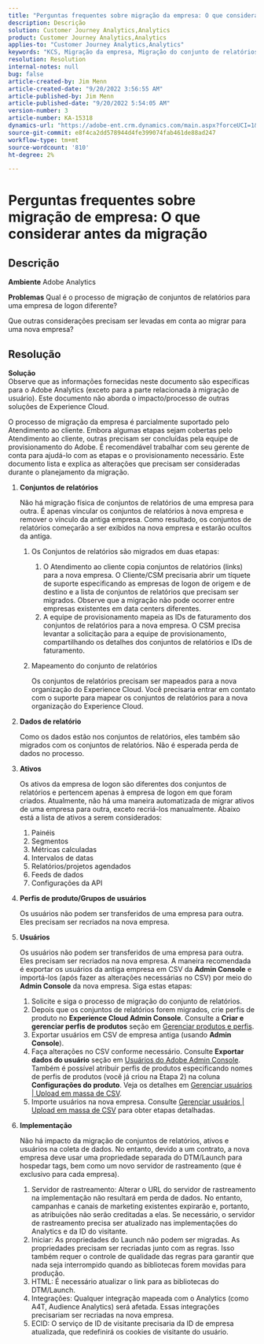 ```yaml
---
title: "Perguntas frequentes sobre migração da empresa: O que considerar antes da migração"
description: Descrição
solution: Customer Journey Analytics,Analytics
product: Customer Journey Analytics,Analytics
applies-to: "Customer Journey Analytics,Analytics"
keywords: "KCS, Migração da empresa, Migração do conjunto de relatórios, Adobe Analytics, Admin Console, Perguntas frequentes, nova empresa, provisionamento, CSM, gerente de conta"
resolution: Resolution
internal-notes: null
bug: false
article-created-by: Jim Menn
article-created-date: "9/20/2022 3:56:55 AM"
article-published-by: Jim Menn
article-published-date: "9/20/2022 5:54:05 AM"
version-number: 3
article-number: KA-15318
dynamics-url: "https://adobe-ent.crm.dynamics.com/main.aspx?forceUCI=1&pagetype=entityrecord&etn=knowledgearticle&id=9a7b9741-9838-ed11-9db1-0022480866ad"
source-git-commit: e8f4ca2dd578944d4fe399074fab461de88ad247
workflow-type: tm+mt
source-wordcount: '810'
ht-degree: 2%

---
```


# Perguntas frequentes sobre migração de empresa: O que considerar antes da migração

## Descrição


<b>Ambiente</b>
Adobe Analytics

<b>Problemas</b>
Qual é o processo de migração de conjuntos de relatórios para uma empresa de logon diferente?

Que outras considerações precisam ser levadas em conta ao migrar para uma nova empresa?


## Resolução


<b>Solução</b>
<br>Observe que as informações fornecidas neste documento são específicas para o Adobe Analytics (exceto para a parte relacionada à migração de usuário). Este documento não aborda o impacto/processo de outras soluções de Experience Cloud.<br>




O processo de migração da empresa é parcialmente suportado pelo Atendimento ao cliente. Embora algumas etapas sejam cobertas pelo Atendimento ao cliente, outras precisam ser concluídas pela equipe de provisionamento do Adobe. É recomendável trabalhar com seu gerente de conta para ajudá-lo com as etapas e o provisionamento necessário. Este documento lista e explica as alterações que precisam ser consideradas durante o planejamento da migração.

1. <b>Conjuntos de relatórios</b>

   Não há migração física de conjuntos de relatórios de uma empresa para outra. É apenas vincular os conjuntos de relatórios à nova empresa e remover o vínculo da antiga empresa. Como resultado, os conjuntos de relatórios começarão a ser exibidos na nova empresa e estarão ocultos da antiga.

   1. Os Conjuntos de relatórios são migrados em duas etapas:
      1. O Atendimento ao cliente copia conjuntos de relatórios (links) para a nova empresa. O Cliente/CSM precisaria abrir um tíquete de suporte especificando as empresas de logon de origem e de destino e a lista de conjuntos de relatórios que precisam ser migrados. Observe que a migração não pode ocorrer entre empresas existentes em data centers diferentes.
      2. A equipe de provisionamento mapeia as IDs de faturamento dos conjuntos de relatórios para a nova empresa. O CSM precisa levantar a solicitação para a equipe de provisionamento, compartilhando os detalhes dos conjuntos de relatórios e IDs de faturamento.
   2. Mapeamento do conjunto de relatórios

      Os conjuntos de relatórios precisam ser mapeados para a nova organização do Experience Cloud. Você precisaria entrar em contato com o suporte para mapear os conjuntos de relatórios para a nova organização do Experience Cloud.
2. <b>Dados de relatório</b>

   Como os dados estão nos conjuntos de relatórios, eles também são migrados com os conjuntos de relatórios. Não é esperada perda de dados no processo.
3. <b>Ativos</b>

   Os ativos da empresa de logon são diferentes dos conjuntos de relatórios e pertencem apenas à empresa de logon em que foram criados. Atualmente, não há uma maneira automatizada de migrar ativos de uma empresa para outra, exceto recriá-los manualmente. Abaixo está a lista de ativos a serem considerados:

   1. Painéis
   2. Segmentos
   3. Métricas calculadas
   4. Intervalos de datas
   5. Relatórios/projetos agendados
   6. Feeds de dados
   7. Configurações da API
4. <b>Perfis de produto/Grupos de usuários</b>

   Os usuários não podem ser transferidos de uma empresa para outra. Eles precisam ser recriados na nova empresa.
5. <b>Usuários</b>

   Os usuários não podem ser transferidos de uma empresa para outra. Eles precisam ser recriados na nova empresa. A maneira recomendada é exportar os usuários da antiga empresa em CSV da <b>Admin Console</b> e importá-los (após fazer as alterações necessárias no CSV) por meio do <b>Admin Console</b> da nova empresa. Siga estas etapas:

   1. Solicite e siga o processo de migração do conjunto de relatórios.
   2. Depois que os conjuntos de relatórios forem migrados, crie perfis de produto no <b>Experience Cloud Admin Console</b>. Consulte a <b>Criar e gerenciar perfis de produtos</b> seção em [Gerenciar produtos e perfis](https://helpx.adobe.com/in/enterprise/using/manage-products-and-profiles.html).
   3. Exportar usuários em CSV de empresa antiga (usando <b>Admin Console</b>).
   4. Faça alterações no CSV conforme necessário. Consulte <b>Exportar dados do usuário</b> seção em [Usuários do Adobe Admin Console](https://helpx.adobe.com/in/enterprise/using/users.html). Também é possível atribuir perfis de produtos especificando nomes de perfis de produtos (você já criou na Etapa 2) na coluna <b>Configurações do produto</b>. Veja os detalhes em [Gerenciar usuários | Upload em massa de CSV](https://helpx.adobe.com/in/enterprise/using/bulk-upload-users.html).
   5. Importe usuários na nova empresa. Consulte [Gerenciar usuários | Upload em massa de CSV](https://helpx.adobe.com/in/enterprise/using/bulk-upload-users.html) para obter etapas detalhadas.
6. <b>Implementação</b>

   Não há impacto da migração de conjuntos de relatórios, ativos e usuários na coleta de dados. No entanto, devido a um contrato, a nova empresa deve usar uma propriedade separada do DTM/Launch para hospedar tags, bem como um novo servidor de rastreamento (que é exclusivo para cada empresa).

   1. Servidor de rastreamento: Alterar o URL do servidor de rastreamento na implementação não resultará em perda de dados. No entanto, campanhas e canais de marketing existentes expirarão e, portanto, as atribuições não serão creditadas a elas. Se necessário, o servidor de rastreamento precisa ser atualizado nas implementações do Analytics e da ID do visitante.
   2. Iniciar: As propriedades do Launch não podem ser migradas. As propriedades precisam ser recriadas junto com as regras. Isso também requer o controle de qualidade das regras para garantir que nada seja interrompido quando as bibliotecas forem movidas para produção.
   3. HTML: É necessário atualizar o link para as bibliotecas do DTM/Launch.
   4. Integrações: Qualquer integração mapeada com o Analytics (como A4T, Audience Analytics) será afetada. Essas integrações precisariam ser recriadas na nova empresa.
   5. ECID: O serviço de ID de visitante precisaria da ID de empresa atualizada, que redefinirá os cookies de visitante do usuário.

